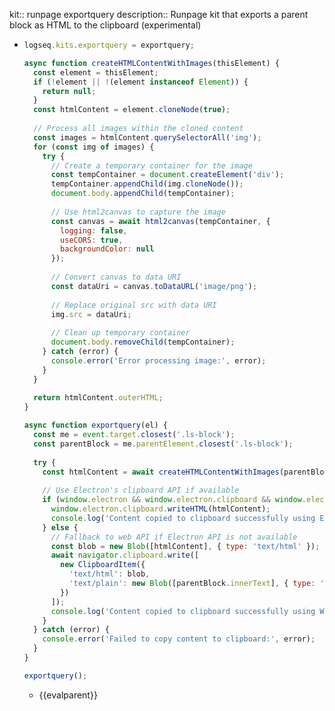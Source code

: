 kit:: runpage exportquery
description:: Runpage kit that exports a parent block as HTML to the clipboard (experimental)

- ```javascript
  logseq.kits.exportquery = exportquery;
  
  async function createHTMLContentWithImages(thisElement) {
    const element = thisElement;
    if (!element || !(element instanceof Element)) {
      return null;
    }
    const htmlContent = element.cloneNode(true);
    
    // Process all images within the cloned content
    const images = htmlContent.querySelectorAll('img');
    for (const img of images) {
      try {
        // Create a temporary container for the image
        const tempContainer = document.createElement('div');
        tempContainer.appendChild(img.cloneNode());
        document.body.appendChild(tempContainer);
        
        // Use html2canvas to capture the image
        const canvas = await html2canvas(tempContainer, {
          logging: false,
          useCORS: true,
          backgroundColor: null
        });
        
        // Convert canvas to data URI
        const dataUri = canvas.toDataURL('image/png');
        
        // Replace original src with data URI
        img.src = dataUri;
        
        // Clean up temporary container
        document.body.removeChild(tempContainer);
      } catch (error) {
        console.error('Error processing image:', error);
      }
    }
    
    return htmlContent.outerHTML;
  }
  
  async function exportquery(el) {
    const me = event.target.closest('.ls-block');
    const parentBlock = me.parentElement.closest('.ls-block');
    
    try {
      const htmlContent = await createHTMLContentWithImages(parentBlock);
      
      // Use Electron's clipboard API if available
      if (window.electron && window.electron.clipboard && window.electron.clipboard.writeHTML) {
        window.electron.clipboard.writeHTML(htmlContent);
        console.log('Content copied to clipboard successfully using Electron API');
      } else {
        // Fallback to web API if Electron API is not available
        const blob = new Blob([htmlContent], { type: 'text/html' });
        await navigator.clipboard.write([
          new ClipboardItem({
            'text/html': blob,
            'text/plain': new Blob([parentBlock.innerText], { type: 'text/plain' })
          })
        ]);
        console.log('Content copied to clipboard successfully using Web API');
      }
    } catch (error) {
      console.error('Failed to copy content to clipboard:', error);
    }
  }
  
  exportquery();
  ```
	- {{evalparent}}